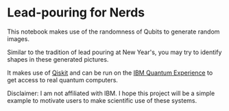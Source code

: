 # Lead-pouring for Nerds

This notebook makes use of the randomness of Qubits to generate random images. 

Similar to the tradition of lead pouring at New Year's, you may try to identify shapes in these generated pictures. 

It makes use of [Qiskit](https://qiskit.org/) and can be run on the [IBM Quantum Experience](https://quantum-computing.ibm.com) to get access to real quantum computers. 

Disclaimer: I am not affiliated with IBM. I hope this project will be a simple example to motivate users to make scientific use of these systems.
